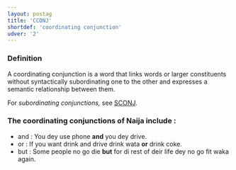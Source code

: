 ```yaml
---
layout: postag
title: 'CCONJ'
shortdef: 'coordinating conjunction'
udver: '2'
---
```


### Definition

A coordinating conjunction is a word that links words or larger constituents without syntactically subordinating one to the other and
expresses a semantic relationship between them.

For _subordinating conjunctions,_ see [SCONJ]().

### The coordinating conjunctions of Naija include :

- and : You dey use phone <b>and</b> you dey drive.
- or : If you want drink and drive drink wata <b>or</b> drink coke.
- but : Some people no go die <b>but</b> for di rest of deir life dey no go fit waka  again.
